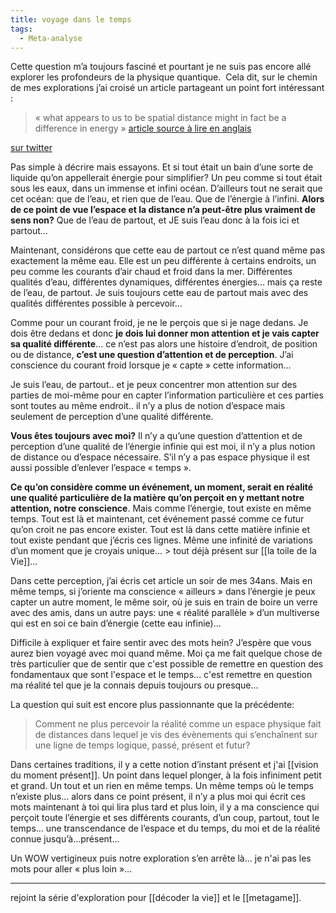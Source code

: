 ```yaml
---
title: voyage dans le temps
tags:
  - Meta-analyse
---
```

Cette question m’a toujours fasciné et pourtant je ne suis pas encore allé explorer les profondeurs de la physique quantique. 
Cela dit, sur le chemin de mes explorations j’ai croisé un article partageant un point fort intéressant :

> « what appears to us to be spatial distance might in fact be a difference in energy » [article source à lire en anglais](https://nautil.us/what-is-time-17483/)

[sur twitter](https://twitter.com/slaapme/status/1527028418394595335?s=21&t=TsF2bH4SvFiZLWgmw8-kSQ)

Pas simple à décrire mais essayons. Et si tout était un bain d’une sorte de liquide qu’on appellerait énergie pour simplifier? Un peu comme si tout était sous les eaux, dans un immense et infini océan. D’ailleurs tout ne serait que cet océan: que de l’eau, et rien que de l’eau. Que de l’énergie à l’infini.
**Alors de ce point de vue l’espace et la distance n’a peut-être plus vraiment de sens non?** Que de l’eau de partout, et JE suis l’eau donc à la fois ici et partout…

Maintenant, considérons que cette eau de partout ce n’est quand même pas exactement la même eau. Elle est un peu différente à certains endroits, un peu comme les courants d’air chaud et froid dans la mer. Différentes qualités d’eau, différentes dynamiques, différentes énergies… mais ça reste de l’eau, de partout. Je suis toujours cette eau de partout mais avec des qualités différentes possible à percevoir… 

Comme pour un courant froid, je ne le perçois que si je nage dedans. Je dois être dedans et donc **je dois lui donner mon attention et je vais capter sa qualité différente**… ce n’est pas alors une histoire d’endroit, de position ou de distance, **c’est une question d’attention et de perception**. J’ai conscience du courant froid lorsque je « capte » cette information…

Je suis l’eau, de partout.. et je peux concentrer mon attention sur des parties de moi-même pour en capter l’information particulière et ces parties sont toutes au même endroit.. il n’y a plus de notion d’espace mais  seulement de perception d’une qualité différente. 

**Vous êtes toujours avec moi?** Il n’y a qu’une question d’attention et de perception d’une qualité de l’énergie infinie qui est moi, il n’y a plus notion de distance ou d’espace nécessaire. S’il n’y a pas espace physique il est aussi possible d’enlever l’espace « temps ».

**Ce qu’on considère comme un événement, un moment, serait en réalité une qualité particulière de la matière qu’on perçoit en y mettant notre attention, notre conscience**. Mais comme l’énergie, tout existe en même temps. Tout est là et maintenant, cet événement passé comme ce futur qu’on croit ne pas encore exister. Tout est là dans cette matière infinie et tout existe pendant que j’écris ces lignes. Même une infinité de variations d’un moment que je croyais unique… > tout déjà présent sur [[la toile de la Vie]]...

Dans cette perception, j’ai écris cet article un soir de mes 34ans. Mais en même temps, si j’oriente ma conscience « ailleurs » dans l’énergie je peux capter un autre moment, le même soir, où je suis en train de boire un verre avec des amis, dans un autre pays: une « réalité parallèle » d’un multiverse qui est en soi ce bain d’énergie (cette eau infinie)…

Difficile à expliquer et faire sentir avec des mots hein? J’espère que vous aurez bien voyagé avec moi quand même. Moi ça me fait quelque chose de très particulier que de sentir que c'est possible de remettre en question des fondamentaux que sont l'espace et le temps... c'est remettre en question ma réalité tel que je la connais depuis toujours ou presque...

La question qui suit est encore plus passionnante que la précédente:
>Comment ne plus percevoir la réalité comme un espace physique fait de distances dans lequel je vis des évènements qui s’enchaînent sur une ligne de temps logique, passé, présent et futur? 


Dans certaines traditions, il y a cette notion d’instant présent et j'ai [[vision du moment présent]]. Un point dans lequel plonger, à la fois infiniment petit et grand. Un tout et un rien en même temps. Un même temps où le temps n’existe plus… alors dans ce point présent, il n’y a plus moi qui écrit ces mots maintenant à toi qui lira plus tard et plus loin, il y a ma conscience qui perçoit toute l’énergie et ses différents courants, d’un coup, partout, tout le temps… une transcendance de l’espace et du temps, du moi et de la réalité connue jusqu’à…présent...


Un WOW vertigineux puis notre exploration s’en arrête là… je n'ai pas les mots pour aller « plus loin »…

---
rejoint la série d'exploration pour [[décoder la vie]] et le [[metagame]].